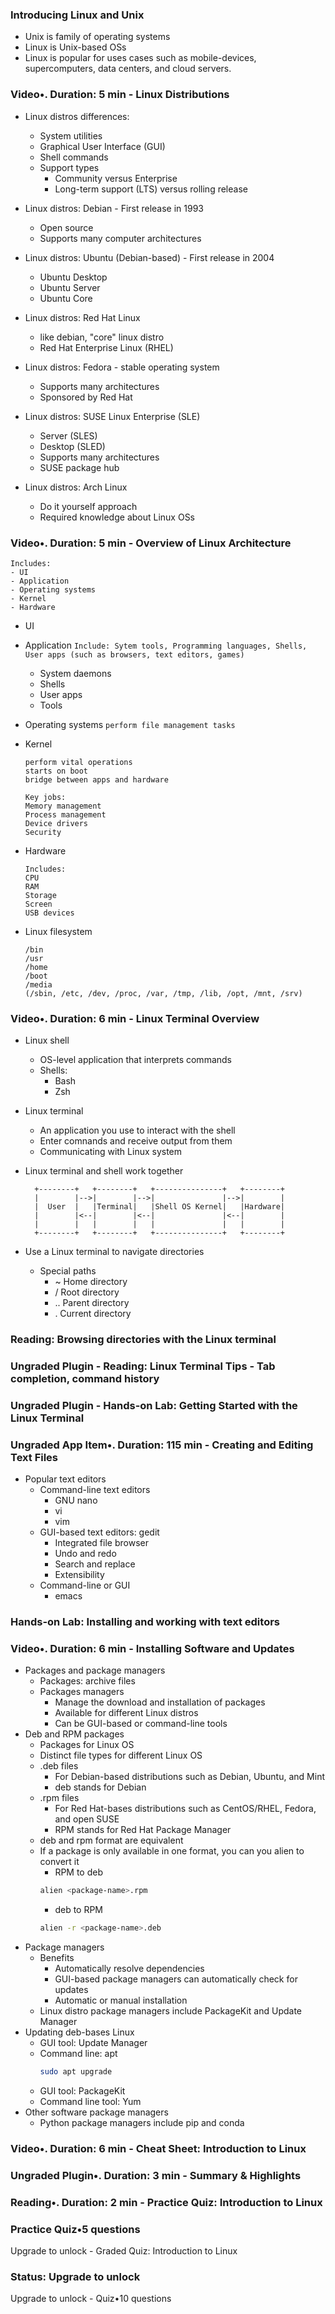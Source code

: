 ### Introducing Linux and Unix
* Unix is family of operating systems
* Linux is Unix-based OSs
* Linux is popular for uses cases such as mobile-devices, supercomputers, data centers, and cloud servers.

### Video•. Duration: 5 min - Linux Distributions
* Linux distros differences:
  - System utilities
  - Graphical User Interface (GUI)
  - Shell commands
  - Support types
    - Community versus Enterprise
    - Long-term support (LTS) versus rolling release

* Linux distros: Debian - First release in 1993
  - Open source
  - Supports many computer architectures

* Linux distros: Ubuntu (Debian-based) - First release in 2004
  - Ubuntu Desktop
  - Ubuntu Server
  - Ubuntu Core

* Linux distros: Red Hat Linux
  - like debian, "core" linux distro
  - Red Hat Enterprise Linux (RHEL)

* Linux distros: Fedora - stable operating system
  - Supports many architectures
  - Sponsored by Red Hat

* Linux distros: SUSE Linux Enterprise (SLE)
  - Server (SLES)
  - Desktop (SLED)
  - Supports many architectures
  - SUSE package hub

* Linux distros: Arch Linux
  - Do it yourself approach
  - Required knowledge about Linux OSs

### Video•. Duration: 5 min - Overview of Linux Architecture
```
Includes:
- UI
- Application
- Operating systems
- Kernel
- Hardware
```

* UI
* Application
  ```Include: Sytem tools, Programming languages, Shells, User apps (such as browsers, text editors, games)```
  - System daemons
  - Shells
  - User apps
  - Tools
* Operating systems ```perform file management tasks```
* Kernel
  ```
  perform vital operations
  starts on boot
  bridge between apps and hardware

  Key jobs:
  Memory management
  Process management
  Device drivers
  Security
  ```
* Hardware
  ```
  Includes:
  CPU
  RAM
  Storage
  Screen
  USB devices
  ```

* Linux filesystem
  ```
  /bin
  /usr
  /home
  /boot
  /media
  (/sbin, /etc, /dev, /proc, /var, /tmp, /lib, /opt, /mnt, /srv)
  ```

### Video•. Duration: 6 min - Linux Terminal Overview
* Linux shell
  - OS-level application that interprets commands
  - Shells:
    - Bash
    - Zsh
* Linux terminal
  - An application you use to interact with the shell
  - Enter comnands and receive output from them
  - Communicating with Linux system
  
* Linux terminal and shell work together
  ```
    +--------+   +--------+   +---------------+   +--------+
    |        |-->|        |-->|               |-->|        |
    |  User  |   |Terminal|   |Shell OS Kernel|   |Hardware|
    |        |<--|        |<--|               |<--|        |
    |        |   |        |   |               |   |        |
    +--------+   +--------+   +---------------+   +--------+

    ```

* Use a Linux terminal to navigate directories
  - Special paths
    - ~ Home directory
    - / Root directory
    - .. Parent directory
    - . Current directory

### Reading: Browsing directories with the Linux terminal

### Ungraded Plugin - Reading: Linux Terminal Tips - Tab completion, command history

### Ungraded Plugin - Hands-on Lab: Getting Started with the Linux Terminal

### Ungraded App Item•. Duration: 115 min - Creating and Editing Text Files
* Popular text editors
  * Command-line text editors
    - GNU nano
    - vi
    - vim
  * GUI-based text editors: gedit
    - Integrated file browser
    - Undo and redo
    - Search and replace
    - Extensibility
  * Command-line or GUI
    - emacs 

### Hands-on Lab: Installing and working with text editors

### Video•. Duration: 6 min - Installing Software and Updates
* Packages and package managers
  * Packages: archive files
  * Packages managers
    - Manage the download and installation of packages
    - Available for different Linux distros
    - Can be GUI-based or command-line tools
* Deb and RPM packages
  * Packages for Linux OS
  * Distinct file types for different Linux OS
  * .deb files
    - For Debian-based distributions such as Debian, Ubuntu, and Mint
    - deb stands for Debian
  * .rpm files
    - For Red Hat-bases distributions such as CentOS/RHEL, Fedora, and open SUSE
    - RPM stands for Red Hat Package Manager
  * deb and rpm format are equivalent
  * If a package is only available in one format, you can you alien to convert it
    - RPM to deb
    ```bash
    alien <package-name>.rpm
    ```
    - deb to RPM
    ```bash
    alien -r <package-name>.deb
    ```
* Package managers
  * Benefits
    - Automatically resolve dependencies
    - GUI-based package managers can automatically check for updates
    - Automatic or manual installation
  * Linux distro package managers include PackageKit and Update Manager
* Updating deb-bases Linux
  * GUI tool: Update Manager
  * Command line: apt
    ```bash
    sudo apt upgrade
    ```
  * GUI tool: PackageKit
  * Command line tool: Yum
* Other software package managers
  * Python package managers include pip and conda
### Video•. Duration: 6 min - Cheat Sheet: Introduction to Linux

### Ungraded Plugin•. Duration: 3 min - Summary & Highlights

### Reading•. Duration: 2 min - Practice Quiz: Introduction to Linux

### Practice Quiz•5 questions
Upgrade to unlock - Graded Quiz: Introduction to Linux

### Status: Upgrade to unlock
Upgrade to unlock - Quiz•10 questions
